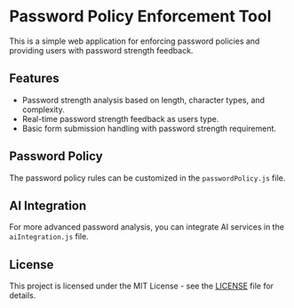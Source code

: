 # Password Policy Enforcement Tool

This is a simple web application for enforcing password policies and providing users with password strength feedback.

## Features

- Password strength analysis based on length, character types, and complexity.
- Real-time password strength feedback as users type.
- Basic form submission handling with password strength requirement.

## Password Policy

The password policy rules can be customized in the `passwordPolicy.js` file.

## AI Integration

For more advanced password analysis, you can integrate AI services in the `aiIntegration.js` file.

## License

This project is licensed under the MIT License - see the [LICENSE](LICENSE) file for details.
